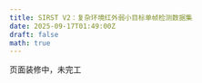 ```yaml
---
title: SIRST V2：复杂环境红外弱小目标单帧检测数据集
date: 2025-09-17T01:49:00Z
draft: false
math: true
---
```


页面装修中，未完工
